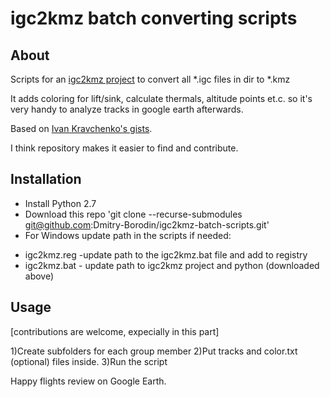 # igc2kmz batch converting scripts

## About

Scripts for an [igc2kmz project](https://github.com/twpayne/igc2kmz) to convert all *.igc files in dir to *.kmz

It adds coloring for lift/sink, calculate thermals, altitude points et.c. so it's very handy to analyze tracks in google earth afterwards.


Based on [Ivan Kravchenko's gists](https://gist.github.com/Iv).

I think repository makes it easier to find and contribute.

## Installation
* Install Python 2.7
* Download this repo 'git clone --recurse-submodules git@github.com:Dmitry-Borodin/igc2kmz-batch-scripts.git'
* For Windows update path in the scripts if needed:
- igc2kmz.reg -update path to the igc2kmz.bat file and add to registry
- igc2kmz.bat - update path to igc2kmz project and python (downloaded above)


## Usage

[contributions are welcome, expecially in this part]

1)Create subfolders for each group member
2)Put tracks and color.txt (optional) files inside.
3)Run the script

Happy flights review on Google Earth.
